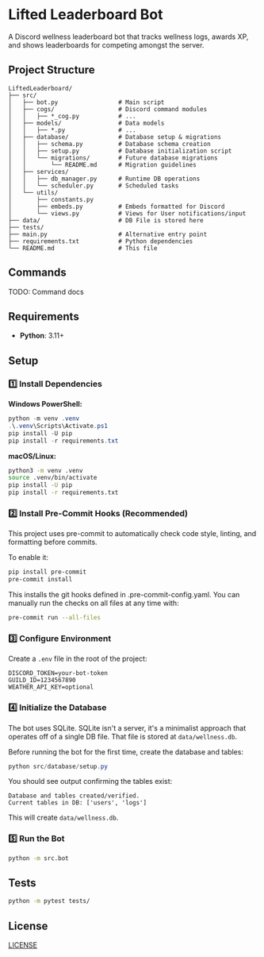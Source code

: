 # Lifted Leaderboard Bot

A Discord wellness leaderboard bot that tracks wellness logs, awards XP, and shows leaderboards for competing amongst the server.

## Project Structure

```
LiftedLeaderboard/
├── src/
│   ├── bot.py                 # Main script
│   ├── cogs/                  # Discord command modules
│   │   ├── *_cog.py           # ...
│   ├── models/                # Data models
│   │   ├── *.py               # ...
│   ├── database/              # Database setup & migrations
│   │   ├── schema.py          # Database schema creation
│   │   ├── setup.py           # Database initialization script
│   │   └── migrations/        # Future database migrations
│   │       └── README.md      # Migration guidelines
│   ├── services/
│   │   ├── db_manager.py      # Runtime DB operations
│   │   └── scheduler.py       # Scheduled tasks
│   └── utils/
│       ├── constants.py
│       ├── embeds.py          # Embeds formatted for Discord
│       └── views.py           # Views for User notifications/input
├── data/                      # DB File is stored here
├── tests/
├── main.py                    # Alternative entry point
├── requirements.txt           # Python dependencies
└── README.md                  # This file
```

## Commands
TODO: Command docs

## Requirements

- **Python**: 3.11+

## Setup

### 1️⃣ Install Dependencies

**Windows PowerShell:**
```powershell
python -m venv .venv
.\.venv\Scripts\Activate.ps1
pip install -U pip
pip install -r requirements.txt
```

**macOS/Linux:**
```bash
python3 -m venv .venv
source .venv/bin/activate
pip install -U pip
pip install -r requirements.txt
```

### 2️⃣ Install Pre-Commit Hooks (Recommended)

This project uses pre-commit to automatically check code style, linting, and formatting before commits.

To enable it:
```bash
pip install pre-commit
pre-commit install
```
This installs the git hooks defined in .pre-commit-config.yaml.
You can manually run the checks on all files at any time with:
```bash
pre-commit run --all-files
```


### 3️⃣ Configure Environment

Create a `.env` file in the root of the project:

```env
DISCORD_TOKEN=your-bot-token
GUILD_ID=1234567890
WEATHER_API_KEY=optional
```

### 4️⃣ Initialize the Database

The bot uses SQLite. SQLite isn't a server, it's a minimalist approach that operates off of a single DB file.
That file is stored at `data/wellness.db`.

Before running the bot for the first time, create the database and tables:

```powershell
python src/database/setup.py
```

You should see output confirming the tables exist:

```
Database and tables created/verified.
Current tables in DB: ['users', 'logs']
```

This will create `data/wellness.db`.



### 5️⃣ Run the Bot

```bash
python -m src.bot
```

## Tests

```bash
python -m pytest tests/
```

## License

[LICENSE](LICENSE)
